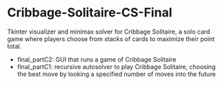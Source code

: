 # Cribbage-Solitaire-CS-Final
Tkinter visualizer and minimax solver for Cribbage Solitaire, a solo card game where players choose from stacks of cards to maximize their point total.

- final_partC2: GUI that runs a game of Cribbage Solitaire
- final_partC1: recursive autosolver to play Cribbage Solitaire, choosing the best move by looking a specified number of moves into the future
